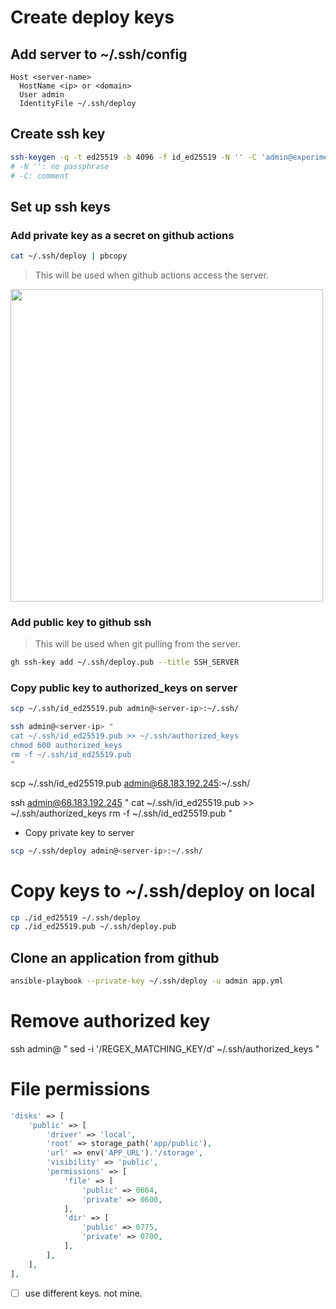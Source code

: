 # Create deploy keys

## Add server to ~/.ssh/config

```
Host <server-name>
  HostName <ip> or <domain>
  User admin
  IdentityFile ~/.ssh/deploy
```

## Create ssh key

```sh
ssh-keygen -q -t ed25519 -b 4096 -f id_ed25519 -N '' -C 'admin@experiment.com'
# -N '': no passphrase
# -C: comment
```

## Set up ssh keys

### Add private key as a secret on github actions

```sh
cat ~/.ssh/deploy | pbcopy
```

> This will be used when github actions access the server.

<image width="500" src="secret.png">

### Add public key to github ssh

> This will be used when git pulling from the server.

```sh
gh ssh-key add ~/.ssh/deploy.pub --title SSH_SERVER
```

### Copy public key to authorized_keys on server

```sh
scp ~/.ssh/id_ed25519.pub admin@<server-ip>:~/.ssh/

ssh admin@<server-ip> "
cat ~/.ssh/id_ed25519.pub >> ~/.ssh/authorized_keys
chmod 600 authorized_keys
rm -f ~/.ssh/id_ed25519.pub
"
```

scp ~/.ssh/id_ed25519.pub admin@68.183.192.245:~/.ssh/

ssh admin@68.183.192.245 "
cat ~/.ssh/id_ed25519.pub >> ~/.ssh/authorized_keys
rm -f ~/.ssh/id_ed25519.pub
"

- Copy private key to server

```sh
scp ~/.ssh/deploy admin@<server-ip>:~/.ssh/
```

# Copy keys to ~/.ssh/deploy on local

```sh
cp ./id_ed25519 ~/.ssh/deploy
cp ./id_ed25519.pub ~/.ssh/deploy.pub
```

## Clone an application from github

```sh
ansible-playbook --private-key ~/.ssh/deploy -u admin app.yml
```

# Remove authorized key

ssh admin@<server-ip> "
sed -i '/REGEX_MATCHING_KEY/d' ~/.ssh/authorized_keys
"

# File permissions

```php
'disks' => [
    'public' => [
        'driver' => 'local',
        'root' => storage_path('app/public'),
        'url' => env('APP_URL').'/storage',
        'visibility' => 'public',
        'permissions' => [
            'file' => [
                'public' => 0664,
                'private' => 0600,
            ],
            'dir' => [
                'public' => 0775,
                'private' => 0700,
            ],
        ],
    ],
],
```

- [ ] use different keys. not mine.
